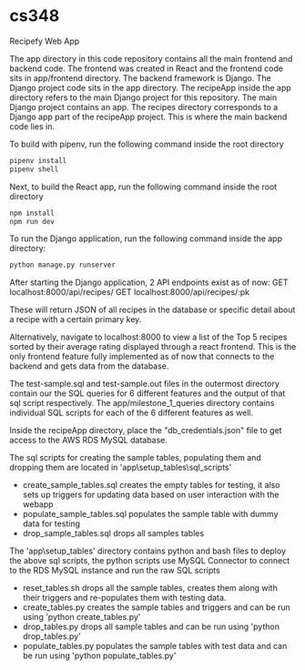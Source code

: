 # cs348

Recipefy Web App

The app directory in this code repository contains all the main frontend and backend code.
The frontend was created in React and the frontend code sits in app/frontend directory.
The backend framework is Django. The Django project code sits in the app directory.
The recipeApp inside the app directory refers to the main Django project for this repository. The main Django project contains
an app. The recipes directory corresponds to a Django app part of the recipeApp project. This is where the main backend code
lies in.

To build with pipenv, run the following command inside the root directory

```bash
pipenv install
pipenv shell
```

Next, to build the React app, run the following command inside the root directory

```bash
npm install
npm run dev
```

To run the Django application, run the following command inside the app directory:

```bash
python manage.py runserver
```

After starting the Django application, 2 API endpoints exist as of now:
GET localhost:8000/api/recipes/
GET localhost:8000/api/recipes/:pk

These will return JSON of all recipes in the database or specific detail about a recipe with a certain primary key.

Alternatively, navigate to localhost:8000 to view a list of the Top 5 recipes sorted by their average rating displayed through a react frontend.
This is the only frontend feature fully implemented as of now that connects to the backend and gets data from the database.

The test-sample.sql and test-sample.out files in the outermost directory contain our the SQL queries for 6 different features and the output of that sql script respectively. The app/milestone_1_queries directory contains individual SQL scripts for each of the 6 different features as well.

Inside the recipeApp directory, place the "db_credentials.json" file to get access to the AWS RDS MySQL database.

The sql scripts for creating the sample tables, populating them and dropping them are located in 'app\setup_tables\sql_scripts\'

- create_sample_tables.sql creates the empty tables for testing, it also sets up triggers for updating data based on user interaction with the webapp
- populate_sample_tables.sql populates the sample table with dummy data for testing
- drop_sample_tables.sql drops all samples tables

The 'app\setup_tables' directory contains python and bash files to deploy the above sql scripts, the python scripts use MySQL Connector to connect to the RDS MySQL instance and run the raw SQL scripts

- reset_tables.sh drops all the sample tables, creates them along with their triggers and re-populates them with testing data.
- create_tables.py creates the sample tables and triggers and can be run using 'python create_tables.py'
- drop_tables.py drops all sample tables and can be run using 'python drop_tables.py'
- populate_tables.py populates the sample tables with test data and can be run using 'python populate_tables.py'
